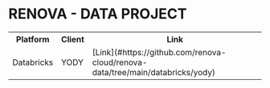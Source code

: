 # RENOVA - DATA PROJECT

<table>
        <tr>
            <th>Platform</th>
            <th>Client</th>
            <th>Link</th>
        </tr>
        <tr>
            <td>Databricks</td>
            <td>YODY</td>
            <td> [Link](#https://github.com/renova-cloud/renova-data/tree/main/databricks/yody) </td>
        </tr>
</table>


